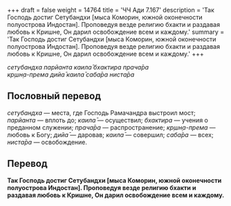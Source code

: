+++
draft = false
weight = 14764
title = 'ЧЧ Ади 7.167'
description = 'Так Господь достиг Сетубандхи [мыса Коморин, южной оконечности полуострова Индостан]. Проповедуя везде религию бхакти и раздавая любовь к Кришне, Он дарил освобождение всем и каждому.'
summary = 'Так Господь достиг Сетубандхи [мыса Коморин, южной оконечности полуострова Индостан]. Проповедуя везде религию бхакти и раздавая любовь к Кришне, Он дарил освобождение всем и каждому.'
+++

_сетубандха парйанта каила̄ бхактира прача̄ра  
кр̣шн̣а-према дийа̄ каила̄ саба̄ра ниста̄ра_

## Пословный перевод

_сетубандха_ — места, где Господь Рамачандра выстроил мост; _парйанта_ — вплоть до; _каила̄_ — осуществил; _бхактира_ — учения о преданном служении; _прача̄ра_ — распространение; _кр̣шн̣а_\-_према_ — любовь к Богу; _дийа̄_ — даровав; _каила̄_ — совершил; _саба̄ра_ — всех; _ниста̄ра_ — освобождение.

## Перевод

**Так Господь достиг Сетубандхи \[мыса Коморин, южной оконечности полуострова Индостан\]. Проповедуя везде религию бхакти и раздавая любовь к Кришне, Он дарил освобождение всем и каждому.**
